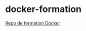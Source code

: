 # docker-formation
[Repo de formation Docker](https://kubernetes.io/fr/docs/tasks/tools/install-minikube/)
